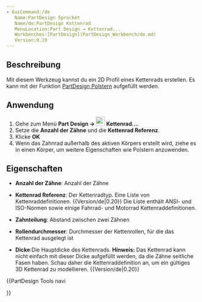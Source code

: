 ```yaml
---
- GuiCommand:/de
   Name:PartDesign Sprocket
   Name/de:PartDesign Kettenrad
   MenuLocation:Part Design → Kettenrad...
   Workbenches:[PartDesign](PartDesign_Workbench/de.md)
   Version:0.19
---
```


## Beschreibung

Mit diesem Werkzeug kannst du ein 2D Profil eines Kettenrads erstellen. Es kann mit der Funktion [PartDesign Polstern](PartDesign_Pad/de.md) aufgefüllt werden.

## Anwendung

1.  Gehe zum Menü **Part Design → <img src=images/PartDesign_Sprocket.svg style="width:24px"> Kettenrad...**.
2.  Setze die **Anzahl der Zähne** und die **Kettenrad Referenz**.
3.  Klicke **OK**
4.  Wenn das Zahnrad außerhalb des aktiven Körpers erstellt wird, ziehe es in einen Körper, um weitere Eigenschaften wie Polstern anzuwenden.

## Eigenschaften

-    **Anzahl der Zähne**: Anzahl der Zähne

-    **Kettenrad Referenz**: Der Kettenradtyp. Eine Liste von Kettenraddefinitionen. {{Version/de|0.20}} Die Liste enthält ANSI- und ISO-Normen sowie einige Fahrrad- und Motorrad Kettenraddefinitionen.

-    **Zahnteilung**: Abstand zwischen zwei Zähnen

-    **Rollendurchmesser**: Durchmesser der Kettenrollen, für die das Kettenrad ausgelegt ist

-    **Dicke**:Die Hauptdicke des Kettenrads. **Hinweis:** Das Kettenrad kann nicht einfach mit dieser Dicke aufgefüllt werden, da die Zähne seitliche Fasen haben. Schau daher die Kettenraddefinition an, um ein gültiges 3D Kettenrad zu modellieren. {{Version/de|0.20}}





{{PartDesign Tools navi

}} 
